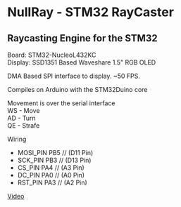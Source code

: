 # NullRay - STM32 RayCaster  
  
## Raycasting Engine for the STM32  

Board:   STM32-NucleoL432KC  
Display: SSD1351 Based Waveshare 1.5" RGB OLED  
  
DMA Based SPI interface to display. ~50 FPS.
  
Compiles on Arduino with the STM32Duino core  
  
Movement is over the serial interface  
 WS - Move  
 AD - Turn  
 QE - Strafe  
  
Wiring  
  
* MOSI_PIN  PB5  // (D11 Pin)  
* SCK_PIN   PB3  // (D13 Pin)  
* CS_PIN    PA4  // (A3 Pin)  
* DC_PIN    PA0  // (A0 Pin)  
* RST_PIN   PA3  // (A2 Pin)  
  
[Video](https://youtu.be/PysdKwrtMgs)  
  
  